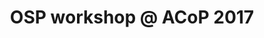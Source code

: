 ---
title:  OSP workshop @ ACoP 2017
description: We are pleased to announce an upcoming OSP Workshop in Fort Lauderdale, FL, USA on October 14, 2017.
icon: calendar
github_url: Forum/issues/7 
---